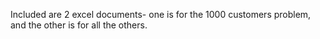 Included are 2 excel documents- one is for the 1000 customers problem, and the other is for all the others.
